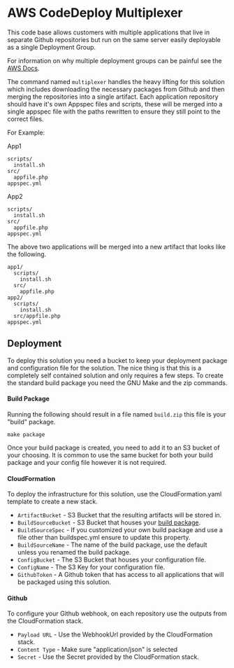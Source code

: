 AWS CodeDeploy Multiplexer
==========================
This code base allows customers with multiple applications that live in separate Github
repositories but run on the same server easily deployable as a single Deployment Group.

For information on why multiple deployment groups can be painful see the [AWS Docs](http://docs.aws.amazon.com/codedeploy/latest/userguide/troubleshooting-auto-scaling.html#troubleshooting-multiple-depgroups).

The command named `multiplexer` handles the heavy lifting for this solution which
includes downloading the necessary packages from Github and then merging the
repositories into a single artifact. Each application repository should have it's
own Appspec files and scripts, these will be merged into a single appspec file with
the paths rewritten to ensure they still point to the correct files.

For Example:

App1
```
scripts/
  install.sh
src/
  appfile.php
appspec.yml
```


App2
```
scripts/
  install.sh
src/
  appfile.php
appspec.yml
```

The above two applications will be merged into a new artifact that looks like the
following.
```
app1/
  scripts/
    install.sh
  src/
    appfile.php
app2/
  scripts/
    install.sh
  src/appfile.php
appspec.yml
```

Deployment
----------
To deploy this solution you need a bucket to keep your deployment package and
configuration file for the solution. The nice thing is that this is a completely
self contained solution and only requires a few steps. To create the standard
build package you need the GNU Make and the zip commands.

#### Build Package
Running the following should result in a file named `build.zip` this file is
your "build" package.
```
make package
```

Once your build package is created, you need to add it to an S3 bucket of your
choosing. It is common to use the same bucket for both your build package and
your config file however it is not required.

#### CloudFormation
To deploy the infrastructure for this solution, use the CloudFormation.yaml
template to create a new stack.

- `ArtifactBucket` - S3 Bucket that the resulting artifacts will be stored in.
- `BuildSourceBucket` - S3 Bucket that houses your [build package](#build-package).
- `BuildSourceSpec` - If you customized your own build package and use a file other than
  buildspec.yml ensure to update this property.
- `BuildSourceName` - The name of the build package, use the default unless you renamed
  the build package.
- `ConfigBucket` - The S3 Bucket that houses your configuration file.
- `ConfigName` - The S3 Key for your configuration file.
- `GithubToken` - A Github token that has access to all applications that will be packaged
  using this solution.


#### Github
To configure your Github webhook, on each repository use the outputs from the CloudFormation
stack.

- `Payload URL` - Use the WebhookUrl provided by the CloudFormation stack.
- `Content Type` - Make sure "application/json" is selected
- `Secret` - Use the Secret provided by the CloudFormation stack.

